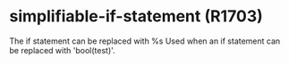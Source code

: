 # simplifiable-if-statement (R1703)

The if statement can be replaced with %s Used when an if statement can
be replaced with 'bool(test)'.
